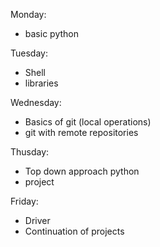 Monday:
- basic python

Tuesday:
- Shell
- libraries

Wednesday:
- Basics of git (local operations)
- git with remote repositories

Thusday:
- Top down approach python
- project

Friday:
- Driver
- Continuation of projects
